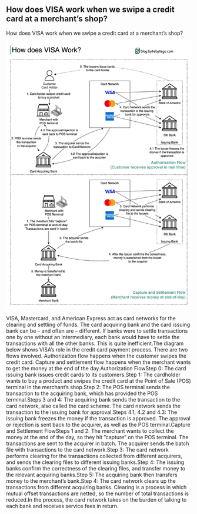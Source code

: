 ## How does VISA work when we swipe a credit card at a merchant’s shop?
How does VISA work when we swipe a credit card at a merchant’s shop?<p>
  <img src="../images/visa_payment.jpeg" />
</p>
VISA, Mastercard, and American Express act as card networks for the clearing and settling of funds. The card acquiring bank and the card issuing bank can be – and often are – different. If banks were to settle transactions one by one without an intermediary, each bank would have to settle the transactions with all the other banks. This is quite inefficient.The diagram below shows VISA’s role in the credit card payment process. There are two flows involved. Authorization flow happens when the customer swipes the credit card. Capture and settlement flow happens when the merchant wants to get the money at the end of the day.Authorization FlowStep 0: The card issuing bank issues credit cards to its customers.Step 1: The cardholder wants to buy a product and swipes the credit card at the Point of Sale (POS) terminal in the merchant’s shop.Step 2: The POS terminal sends the transaction to the acquiring bank, which has provided the POS terminal.Steps 3 and 4: The acquiring bank sends the transaction to the card network, also called the card scheme. The card network sends the transaction to the issuing bank for approval.Steps 4.1, 4.2 and 4.3: The issuing bank freezes the money if the transaction is approved. The approval or rejection is sent back to the acquirer, as well as the POS terminal.Capture and Settlement FlowSteps 1 and 2: The merchant wants to collect the money at the end of the day, so they hit ”capture” on the POS terminal. The transactions are sent to the acquirer in batch. The acquirer sends the batch file with transactions to the card network.Step 3: The card network performs clearing for the transactions collected from different acquirers, and sends the clearing files to different issuing banks.Step 4: The issuing banks confirm the correctness of the clearing files, and transfer money to the relevant acquiring banks.Step 5: The acquiring bank then transfers money to the merchant’s bank.Step 4: The card network clears up the transactions from different acquiring banks. Clearing is a process in which mutual offset transactions are netted, so the number of total transactions is reduced.In the process, the card network takes on the burden of talking to each bank and receives service fees in return.